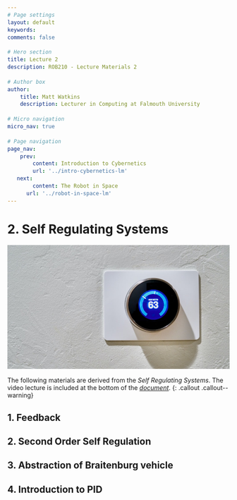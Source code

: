```yaml
---
# Page settings
layout: default
keywords:
comments: false

# Hero section
title: Lecture 2
description: ROB210 - Lecture Materials 2

# Author box
author:
    title: Matt Watkins
    description: Lecturer in Computing at Falmouth University

# Micro navigation
micro_nav: true

# Page navigation
page_nav:
    prev:
        content: Introduction to Cybernetics
        url: '../intro-cybernetics-lm'
   next:
        content: The Robot in Space
      url: '../robot-in-space-lm'
---
```


# 2. Self Regulating Systems	
![Hero Banner Image](images/thermostat.jpg)

The following materials are derived from the *Self Regulating Systems*. The video lecture is included at the bottom of the [*document*](#video-lecture).
{: .callout .callout--warning}

## 1. Feedback
## 2. Second Order Self Regulation
## 3. Abstraction of Braitenburg vehicle
## 4. Introduction to PID

<!--stackedit_data:
eyJoaXN0b3J5IjpbNzkyOTIyMDY0LC0zNDI5NzA4MzIsMzYyNj
U2ODYsLTQ0MzM0NTE5NCwtMTYzMzc5MTY1Niw0NjkxNTczNzks
LTIxMDYxODY2NzBdfQ==
-->